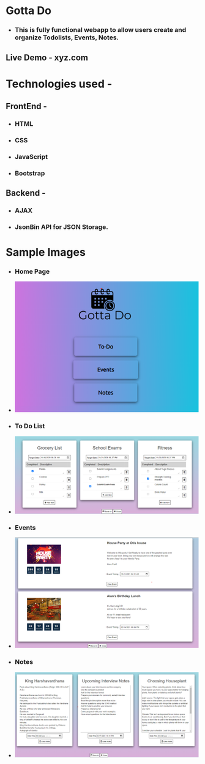 # Gotta Do
* ### This is fully functional webapp to allow users create and organize Todolists, Events, Notes.
## Live Demo - xyz.com

# Technologies used - 
## FrontEnd - 
* ### HTML
* ### CSS
* ### JavaScript
* ### Bootstrap
## Backend -
* ### AJAX
* ### JsonBin API for JSON Storage.

# Sample Images
* ### Home Page
* ![Home Page Sample Image](sampleImages/gottaDoHome.png)

* ### To Do List
* ![To Do List Sample Image](sampleImages/todoList.png)

* ### Events
* ![Events Sample Image](sampleImages/events.png)

* ### Notes
* ![Events Sample Image](sampleImages/notes.png)

